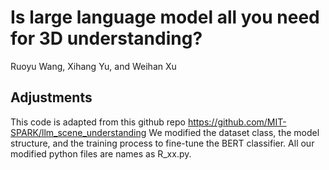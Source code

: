 # Is large language model all you need for 3D understanding? 

Ruoyu Wang, Xihang Yu, and Weihan Xu



## Adjustments
This code is adapted from this github repo https://github.com/MIT-SPARK/llm_scene_understanding
We modified the dataset class, the model structure, and the training process to fine-tune the BERT classifier. All our modified python files are names as R_xx.py.
